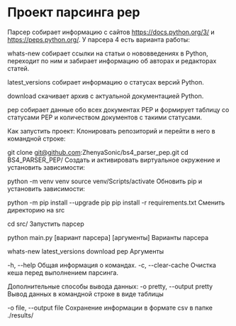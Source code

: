 # Проект парсинга pep
Парсер собирает информацию с сайтов https://docs.python.org/3/ и https://peps.python.org/.
У парсера 4 есть варианта работы:

whats-new собирает ссылки на статьи о нововведениях в Python, переходит по ним и забирает информацию об авторах и редакторах статей.

latest_versions cобирает информацию о статусах версий Python.

download скачивает архив с актуальной документацией Python.

pep собирает данные обо всех документах PEP и формирует таблицу со статусами PEP и количеством документов с такими статусами.

Как запустить проект:
Клонировать репозиторий и перейти в него в командной строке:

git clone git@github.com:ZhenyaSonic/bs4_parser_pep.git
cd BS4_PARSER_PEP/
Создать и активировать виртуальное окружение и установить зависимости:

python -m venv venv
source venv/Scripts/activate
Обновить pip и установить зависимости:

python -m pip install --upgrade pip
pip install -r requirements.txt
Сменить директорию на src

cd src/
Запустить парсер

python main.py [вариант парсера] [аргументы]
Варианты парсера

whats-new
latest_versions
download
pep
Аргументы

-h, --help Общая информация о командах.
-c, --clear-cache Очистка кеша перед выполнением парсинга.

Дополнительные способы вывода данных:
-o pretty, --output pretty Вывод данных в командной строке в виде таблицы

-o file, --output file Сохранение информации в формате csv в папке ./results/